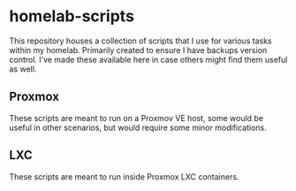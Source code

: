 # homelab-scripts
This repository houses a collection of scripts that I use for various tasks within my homelab. Primarily created to ensure I have backups version control. I’ve made these available here in case others might find them useful as well.

## Proxmox
These scripts are meant to run on a Proxmov VE host, some would be useful in other scenarios, but would require some minor modifications.

## LXC
These scripts are meant to run inside Proxmox LXC containers.
